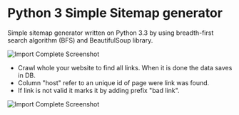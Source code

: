 Python 3 Simple Sitemap generator
==========

Simple sitemap generator written on Python 3.3 by using breadth-first search algorithm (BFS) and BeautifulSoup library.

![Import Complete Screenshot](http://makelink.com/public_html/img/Animated_BFS.gif)

- Crawl whole your website to find all links. When it is done the data saves in DB. 
- Column "host" refer to an unique id of page were link was found. 
- If link is not valid it marks it by adding prefix "bad link".


![Import Complete Screenshot](http://makelink.com/public_html/img/Untitled.png)
